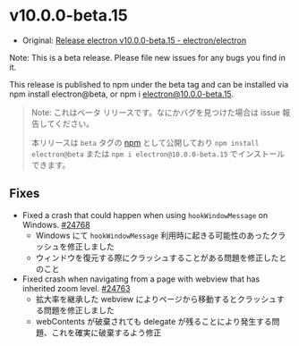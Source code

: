 # v10.0.0-beta.15

- Original: [Release electron v10.0.0-beta.15 - electron/electron](https://github.com/electron/electron/releases/tag/v10.0.0-beta.15)

Note: This is a beta release. Please file new issues for any bugs you find in it.

This release is published to npm under the beta tag and can be installed via npm install electron@beta, or npm i electron@10.0.0-beta.15.

> Note: これはベータ リリースです。なにかバグを見つけた場合は issue 報告してください。
>
> 本リリースは `beta` タグの [npm](https://www.npmjs.com/package/electron) として公開しており `npm install electron@beta` または `npm i electron@10.0.0-beta.15` でインストールできます。

## Fixes

- Fixed a crash that could happen when using `hookWindowMessage` on Windows. [#24768](https://github.com/electron/electron/pull/24768)
  - Windows にて `hookWindowMessage` 利用時に起きる可能性のあったクラッシュを修正しました
  - ウィンドウを復元する際にクラッシュすることがある問題を修正したとのこと
- Fixed crash when navigating from a page with webview that has inherited zoom level. [#24763](https://github.com/electron/electron/pull/24763)
  - 拡大率を継承した webview によりページから移動するとクラッシュする問題を修正しました
  - webContents が破棄されても delegate が残ることにより発生する問題、これを確実に破棄するよう修正
